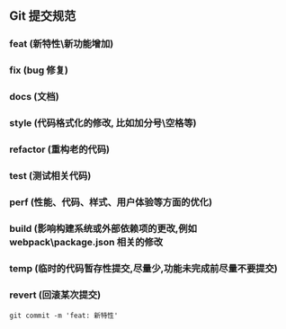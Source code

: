 ## Git 提交规范

### feat (新特性\新功能增加)

### fix (bug 修复)

### docs (文档)

### style (代码格式化的修改, 比如加分号\空格等)

### refactor (重构老的代码)

### test (测试相关代码)

### perf (性能、代码、样式、用户体验等方面的优化)

### build (影响构建系统或外部依赖项的更改,例如 webpack\package.json 相关的修改

### temp (临时的代码暂存性提交,尽量少,功能未完成前尽量不要提交)

### revert (回滚某次提交)

```
git commit -m 'feat: 新特性'
```
